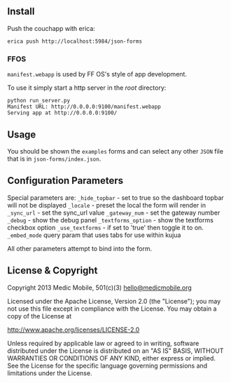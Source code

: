 ## Install

Push the couchapp with erica:

    erica push http://localhost:5984/json-forms

### FFOS

`manifest.webapp` is used by FF OS's style of app development.

To use it simply start a http server in the _root_ directory:

    python run_server.py 
    Manifest URL: http://0.0.0.0:9100/manifest.webapp
    Serving app at http://0.0.0.0:9100/

## Usage

You should be shown the `examples` forms and can select any other `JSON` file
that is in `json-forms/index.json`.

## Configuration Parameters

Special parameters are:
    `_hide_topbar` - set to true so the dashboard topbar will not be displayed
    `_locale` - preset the local the form will render in
    `_sync_url` - set the sync_url value
    `_gateway_num` - set the gateway number
    `_debug` - show the debug panel
    `_textforms_option` - show the textforms checkbox option
    `_use_textforms` - if set to 'true' then toggle it to on.
    `_embed_mode` query param that uses tabs for use within kujua 

All other parameters attempt to bind into the form.

## License & Copyright

Copyright 2013 Medic Mobile, 501(c)(3)  <hello@medicmobile.org>

Licensed under the Apache License, Version 2.0 (the "License");
you may not use this file except in compliance with the License.
You may obtain a copy of the License at

   http://www.apache.org/licenses/LICENSE-2.0

Unless required by applicable law or agreed to in writing, software
distributed under the License is distributed on an "AS IS" BASIS,
WITHOUT WARRANTIES OR CONDITIONS OF ANY KIND, either express or implied.
See the License for the specific language governing permissions and
limitations under the License.
